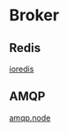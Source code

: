 # Broker

## Redis
[ioredis](https://github.com/luin/ioredis)

## AMQP
[amqp.node](http://www.squaremobius.net/amqp.node/)
